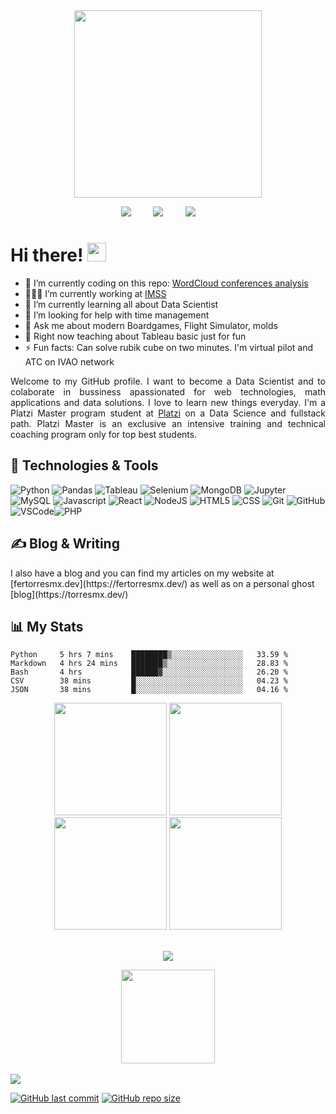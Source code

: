 <div align="center">
    <a href="https://fertorresmx.dev/">
        <img height="300em" src="https://raw.githubusercontent.com/FernandoTorresL/FernandoTorresL/main/media/logoFerTorres.png">
    </a>
</div>

<p align='center'>
    <a href="https://www.linkedin.com/in/fertorresmx"><img src="https://img.shields.io/badge/linkedin-%230077B5.svg?&style=for-the-badge&logo=linkedin&logoColor=white" /></a>&nbsp;&nbsp;&nbsp;&nbsp;&nbsp;&nbsp;&nbsp;&nbsp;
    <a href="mailto:fertorresmx@gmail.com?subject=Hola%20Fer"><img src="https://img.shields.io/badge/gmail-%23D14836.svg?&style=for-the-badge&logo=gmail&logoColor=white" /></a>&nbsp;&nbsp;&nbsp;&nbsp;&nbsp;&nbsp;&nbsp;&nbsp;
    <a href="https://twitter.com/fertorresmx"><img src="https://img.shields.io/badge/twitter-%231DA1F2.svg?&style=for-the-badge&logo=twitter&logoColor=white" /></a>&nbsp;&nbsp;&nbsp;&nbsp;&nbsp;&nbsp;&nbsp;&nbsp;
</p>

# Hi there! <img src="https://raw.githubusercontent.com/MartinHeinz/MartinHeinz/master/wave.gif" width="30px">

- 🔭 I’m currently coding on this repo: [WordCloud conferences analysis](https://github.com/FernandoTorresL/scraping-conferencias/)
- 🧑🏽‍💼 I’m currently working at [IMSS](http://www.imss.gob.mx/)
- 🌱 I’m currently learning all about Data Scientist
- 🤔 I’m looking for help with time management
- 💬 Ask me about modern Boardgames, Flight Simulator, molds
- 🏫 Right now teaching about Tableau basic just for fun
- ⚡ Fun facts: Can solve rubik cube on two minutes. I'm virtual pilot and ATC on IVAO network

<p align='justify'>
    Welcome to my GitHub profile. I want to become a Data Scientist and to colaborate in bussiness apassionated for web technologies, math applications and data solutions. I love to learn new things everyday.
    I'm a Platzi Master program student at <a href="https://platzi.com/p/fertorresmx/" />Platzi</a> on a Data Science and fullstack path. Platzi Master is an exclusive an intensive training and technical coaching program only for top best students.
</p>

<h2 align="justify">🔧 Technologies & Tools</h2>

![Python](https://img.shields.io/badge/Python-ffd340?style=for-the-badge&logo=python)
![Pandas](https://img.shields.io/badge/Pandas-E0E0E2?style=for-the-badge&logo=pandas&logoColor=black)
![Tableau](https://img.shields.io/static/v1?style=for-the-badge&message=Tableau&color=E97627&logo=Tableau&logoColor=FFFFFF&label=)
![Selenium](https://img.shields.io/badge/Selenium-509141?style=for-the-badge&logo=selenium&logoColor=white)
![MongoDB](https://img.shields.io/badge/mongodb%20-%2313aa52.svg?&style=for-the-badge&logo=mongodb&logoColor=white)
![Jupyter](https://img.shields.io/badge/Jupyter-E5E5E5?style=for-the-badge&logo=jupyter&logoColor=orange)
![MySQL](https://img.shields.io/badge/mysql%20-%23016B93.svg?&style=for-the-badge&logo=mysql&logoColor=white)
![Javascript](https://img.shields.io/badge/javascript%20-%23eed915.svg?&style=for-the-badge&logo=javascript&logoColor=white)
![React](https://img.shields.io/badge/react%20-%2361dafb.svg?&style=for-the-badge&logo=react&logoColor=white)
![NodeJS](https://img.shields.io/badge/node.js%20-%23026e00.svg?&style=for-the-badge&logo=node.js&logoColor=white)
![HTML5](https://img.shields.io/badge/html5%20-%23ff470f.svg?&style=for-the-badge&logo=html5&logoColor=white)
![CSS](https://img.shields.io/badge/css3%20-%232ea7d9.svg?&style=for-the-badge&logo=css3&logoColor=white)
![Git](https://img.shields.io/badge/git-9E1C00?style=for-the-badge&logo=git&logoColor=white)
![GitHub](https://img.shields.io/badge/github%20-%230d1117.svg?&style=for-the-badge&logo=github&logoColor=white)
![VSCode](https://img.shields.io/badge/VSCode-0C55D3?style=for-the-badge&logo=visual-studio-code&logoColor=black)![PHP](https://img.shields.io/static/v1?style=for-the-badge&message=PHP&color=777BB4&logo=PHP&logoColor=FFFFFF&label=)

<h2 align="justify">&#x270d; Blog & Writing </h2> 
I also have a blog and you can find my articles on my website at [fertorresmx.dev](https://fertorresmx.dev/) as well as on a personal ghost [blog](https://torresmx.dev/)

<!-- <h2 align="justify">🧩 Hacker Rank Badges</h2>
<div align="justify">
    <img height="90em" src="https://media-exp1.licdn.com/dms/image/sync/C5627AQGiJt7HG22ZfQ/articleshare-shrink_800/0/1616708549390?e=1616796000&v=beta&t=UWiFVaWwLch63bluswEVmykWYZsoz0jZoGa-sw5o6Fc">
</div> -->

<h2 align="justify">📊 My Stats</h2>

<!--START_SECTION:waka-->
```text
Python     5 hrs 7 mins    ████████▒░░░░░░░░░░░░░░░░   33.59 % 
Markdown   4 hrs 24 mins   ███████▒░░░░░░░░░░░░░░░░░   28.83 % 
Bash       4 hrs           ██████▓░░░░░░░░░░░░░░░░░░   26.20 % 
CSV        38 mins         █░░░░░░░░░░░░░░░░░░░░░░░░   04.23 % 
JSON       38 mins         █░░░░░░░░░░░░░░░░░░░░░░░░   04.16 % 
```
<!--END_SECTION:waka-->

<div align="center">
    <img height="180em" src="https://github-readme-stats.vercel.app/api?username=FernandoTorresL&show_icons=true&theme=tokyonight">
    <img height="180em" src="https://github-readme-stats.vercel.app/api/wakatime?username=fertorresmx&theme=tokyonight&show_icons=true&layout=compact&range=last_7_days&custom_title=Wakatime+Stats+-+Last+7  days&show_icons=true">
</div>

<div align="center">
    <img height="180em" src="https://github-readme-streak-stats.herokuapp.com/?user=FernandoTorresL&theme=black-ice&fire=6600AF&currStreakNum=6600AF&ring=6600AF&currStreakLabel=6600AF">
    <img height="180em" src="https://github-readme-stats-eight-theta.vercel.app/api/top-langs/?username=FernandoTorresL&layout=compact&langs_count=8&theme=tokyonight"/>
</div>
<br>

<p align="center">
    <a href="https://www.buymeacoffee.com/fertorresmx"><img src="https://img.buymeacoffee.com/button-api/?text=Buy me a coffee&emoji=&slug=fertorresmx&button_colour=5F7FFF&font_colour=ffffff&font_family=Poppins&outline_colour=000000&coffee_colour=FFDD00"></a>
</p>

<div align="center">
    <a href="https://fertorresmx.dev/">
      <img height="150em" src="https://raw.githubusercontent.com/FernandoTorresL/FernandoTorresL/main/media/FerTorres-dev1.png">
  </a>
</div>
<br>

<img src="https://komarev.com/ghpvc/?username=FernandoTorresL">

[![GitHub last commit](https://img.shields.io/github/last-commit/FernandoTorresL/FernandoTorresL)](https://github.com/FernandoTorresL/FernandoTorresL/commits/master)
[![GitHub repo size](https://img.shields.io/github/repo-size/FernandoTorresL/FernandoTorresL)](https://github.com/FernandoTorresL/FernandoTorresL/archive/master.zip)

<!--   [![GitHub stats](https://github-readme-stats.vercel.app/api?username=FernandoTorresL&show_icons=true&theme=tokyonight)](https://github.com/anuraghazra/github-readme-stats)

  [![Wakatime stats](https://github-readme-stats.vercel.app/api/wakatime?username=fertorresmx&theme=tokyonight&layout=compact)](https://github.com/anuraghazra/github-readme-stats) -->

<!-- <img align="center" src="https://github-readme-stats.vercel.app/api/top-langs/?username=FernandoTorresL&theme=tokyonight&layout=compact" /> -->

